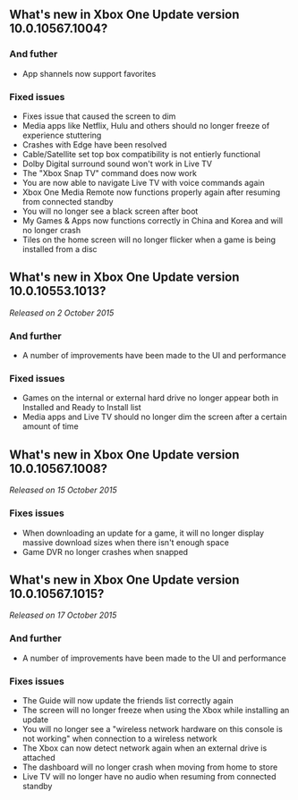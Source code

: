 ## What's new in Xbox One Update version 10.0.10567.1004?

### And futher
- App shannels now support favorites

### Fixed issues
- Fixes issue that caused the screen to dim
- Media apps like Netflix, Hulu and others should no longer freeze of experience stuttering
- Crashes with Edge have been resolved
- Cable/Satellite set top box compatibility is not entierly functional
- Dolby Digital surround sound won't work in Live TV
- The "Xbox Snap TV" command does now work
- You are now able to navigate Live TV with voice commands again
- Xbox One Media Remote now functions properly again after resuming from connected standby
- You will no longer see a black screen after boot
- My Games & Apps now functions correctly in China and Korea and will no longer crash
- Tiles on the home screen will no longer flicker when a game is being installed from a disc

## What's new in Xbox One Update version 10.0.10553.1013?
_Released on 2 October 2015_

### And further
- A number of improvements have been made to the UI and performance

### Fixed issues
- Games on the internal or external hard drive no longer appear both in Installed and Ready to Install list
- Media apps and Live TV should no longer dim the screen after a certain amount of time

## What's new in Xbox One Update version 10.0.10567.1008?
_Released on 15 October 2015_

### Fixes issues
- When downloading an update for a game, it will no longer display massive download sizes when there isn't enough space
- Game DVR no longer crashes when snapped

## What's new in Xbox One Update version 10.0.10567.1015?
_Released on 17 October 2015_

### And further
- A number of improvements have been made to the UI and performance

### Fixes issues
- The Guide will now update the friends list correctly again
- The screen will no longer freeze when using the Xbox while installing an update
- You will no longer see a "wireless network hardware on this console is not working" when connection to a wireless network
- The Xbox can now detect network again when an external drive is attached
- The dashboard will no longer crash when moving from home to store
- Live TV will no longer have no audio when resuming from connected standby